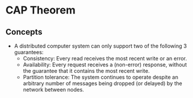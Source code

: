 # CAP Theorem

## Concepts
- A distributed computer system can only support two of the following 3 guarantees:
   - Consistency: Every read receives the most recent write or an error.
   - Availability: Every request receives a (non-error) response, without the guarantee that it contains the most recent write.
   - Partition tolerance: The system continues to operate despite an arbitrary number of messages being dropped (or delayed) by the network between nodes.
